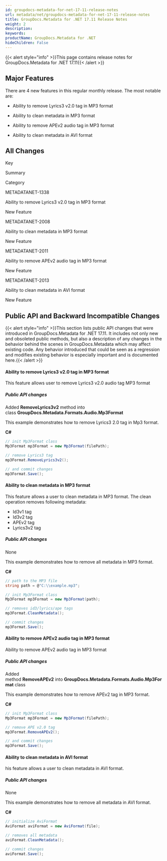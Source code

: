```yaml
---
id: groupdocs-metadata-for-net-17-11-release-notes
url: metadata/net/groupdocs-metadata-for-net-17-11-release-notes
title: GroupDocs.Metadata for .NET 17.11 Release Notes
weight: 2
description: 
keywords: 
productName: GroupDocs.Metadata for .NET
hideChildren: False
---
```

{{< alert style="info" >}}This page contains release notes for GroupDocs.Metadata for .NET 17.11{{< /alert >}}

## Major Features

There are 4 new features in this regular monthly release. The most notable are:

*   Ability to remove Lyrics3 v2.0 tag in MP3 format
    
*   Ability to clean metadata in MP3 format
    
*   Ability to remove APEv2 audio tag in MP3 format
    
*   Ability to clean metadata in AVI format
    

## All Changes

Key

Summary

Category

METADATANET-1338

Ability to remove Lyrics3 v2.0 tag in MP3 format

New Feature

METADATANET-2008

Ability to clean metadata in MP3 format

New Feature

METADATANET-2011

Ability to remove APEv2 audio tag in MP3 format

New Feature

METADATANET-2013

Ability to clean metadata in AVI format

New Feature

## Public API and Backward Incompatible Changes

{{< alert style="info" >}}This section lists public API changes that were introduced in GroupDocs.Metadata for .NET 17.11. It includes not only new and obsoleted public methods, but also a description of any changes in the behavior behind the scenes in GroupDocs.Metadata which may affect existing code. Any behavior introduced that could be seen as a regression and modifies existing behavior is especially important and is documented here.{{< /alert >}}

#### **Ability to remove Lyrics3 v2.0 tag in MP3 format**

This feature allows user to remove Lyrics3 v2.0 audio tag MP3 format

##### Public API changes

Added **RemoveLyrics3v2** method into class **GroupDocs.Metadata.Formats.Audio.Mp3Format**

This example demonstrates how to remove Lyrics3 2.0 tag in Mp3 format.

**C#**

```csharp
// init Mp3Format class
Mp3Format mp3Format = new Mp3Format(filePath);

// remove Lyrics3 tag
mp3Format.RemoveLyrics3v2();

// and commit changes
mp3Format.Save();
```

#### Ability to clean metadata in MP3 format

This feature allows a user to clean metadata in MP3 format. The clean operation removes following metadata:

*   Id3v1 tag
*   Id3v2 tag
*   APEv2 tag
*   Lyrics3v2 tag

##### Public API changes

None

This example demonstrates how to remove all metadata in MP3 format.

**C#**

```csharp
// path to the MP3 file
string path = @"C:\\example.mp3";

// init Mp3Format class
Mp3Format mp3Format = new Mp3Format(path);

// removes id3/lyrics/ape tags
mp3Format.CleanMetadata();

// commit changes
mp3Format.Save();
```

#### Ability to remove APEv2 audio tag in MP3 format

Ability to remove APEv2 audio tag in MP3 format

##### Public API changes

Added method **RemoveAPEv2** into **GroupDocs.Metadata.Formats.Audio.Mp3Format** class

This example demonstrates how to remove APEv2 tag in MP3 format.

**C#**

```csharp
// init Mp3Format class
Mp3Format mp3Format = new Mp3Format(filePath);

// remove APE v2.0 tag
mp3Format.RemoveAPEv2();

// and commit changes
mp3Format.Save();
```

#### Ability to clean metadata in AVI format

his feature allows a user to clean metadata in AVI format.

##### Public API changes

None

This example demonstrates how to remove all metadata in AVI format.

**C#**

```csharp
// initialize AviFormat
AviFormat aviFormat = new AviFormat(file);

// removes all metadata
aviFormat.CleanMetadata();

// commit changes
aviFormat.Save();
```
